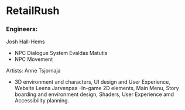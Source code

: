 # RetailRush
### Engineers:
Josh Hall-Hems 
- NPC Dialogue System
Evaldas Matutis 
- NPC Movement

Artists:
Anne Tsjornaja  
- 3D environment and characters, UI design and User Experience, Website
Leena Jarvenpaa 
-In-game 2D elements, Main Menu, Story boarding and environment design, Shaders, User Experience amd Accessibility planning.
